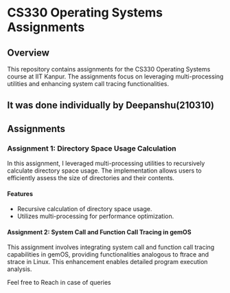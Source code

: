 # CS330 Operating Systems Assignments

## Overview
This repository contains assignments for the CS330 Operating Systems course at IIT Kanpur. The assignments focus on leveraging multi-processing utilities and enhancing system call tracing functionalities.

## It was done individually by Deepanshu(210310)

## Assignments

### Assignment 1: Directory Space Usage Calculation
In this assignment, I leveraged multi-processing utilities to recursively calculate directory space usage. The implementation allows users to efficiently assess the size of directories and their contents.

#### Features
- Recursive calculation of directory space usage.
- Utilizes multi-processing for performance optimization.

#### Assignment 2: System Call and Function Call Tracing in gemOS
This assignment involves integrating system call and function call tracing capabilities in gemOS, providing functionalities analogous to ftrace and strace in Linux. This enhancement enables detailed program execution analysis.

Feel free to Reach in case of queries

